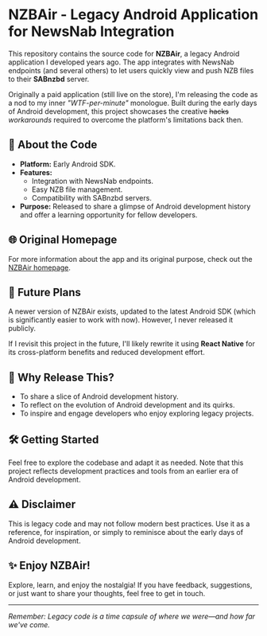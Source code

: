 # NZBAir - Legacy Android Application for NewsNab Integration

This repository contains the source code for **NZBAir**, a legacy Android application I developed years ago. The app integrates with NewsNab endpoints (and several others) to let users quickly view and push NZB files to their **SABnzbd** server.

Originally a paid application (still live on the store), I'm releasing the code as a nod to my inner *"WTF-per-minute"* monologue. Built during the early days of Android development, this project showcases the creative ~~hacks~~ *workarounds* required to overcome the platform's limitations back then.

## 📜 About the Code
- **Platform:** Early Android SDK.
- **Features:**  
  - Integration with NewsNab endpoints.  
  - Easy NZB file management.  
  - Compatibility with SABnzbd servers.  
- **Purpose:** Released to share a glimpse of Android development history and offer a learning opportunity for fellow developers.

## 🌐 Original Homepage
For more information about the app and its original purpose, check out the [NZBAir homepage](https://www.milesburton.com/w/NZBAir_-_Usenet_and_SABnzbd_mobile_for_Android).

## 🚀 Future Plans
A newer version of NZBAir exists, updated to the latest Android SDK (which is significantly easier to work with now). However, I never released it publicly. 

If I revisit this project in the future, I'll likely rewrite it using **React Native** for its cross-platform benefits and reduced development effort.

## 🤔 Why Release This?
- To share a slice of Android development history.
- To reflect on the evolution of Android development and its quirks.
- To inspire and engage developers who enjoy exploring legacy projects.

## 🛠️ Getting Started
Feel free to explore the codebase and adapt it as needed. Note that this project reflects development practices and tools from an earlier era of Android development.

## ⚠️ Disclaimer
This is legacy code and may not follow modern best practices. Use it as a reference, for inspiration, or simply to reminisce about the early days of Android development.

## ✨ Enjoy NZBAir!
Explore, learn, and enjoy the nostalgia! If you have feedback, suggestions, or just want to share your thoughts, feel free to get in touch.

---

*Remember: Legacy code is a time capsule of where we were—and how far we've come.*
